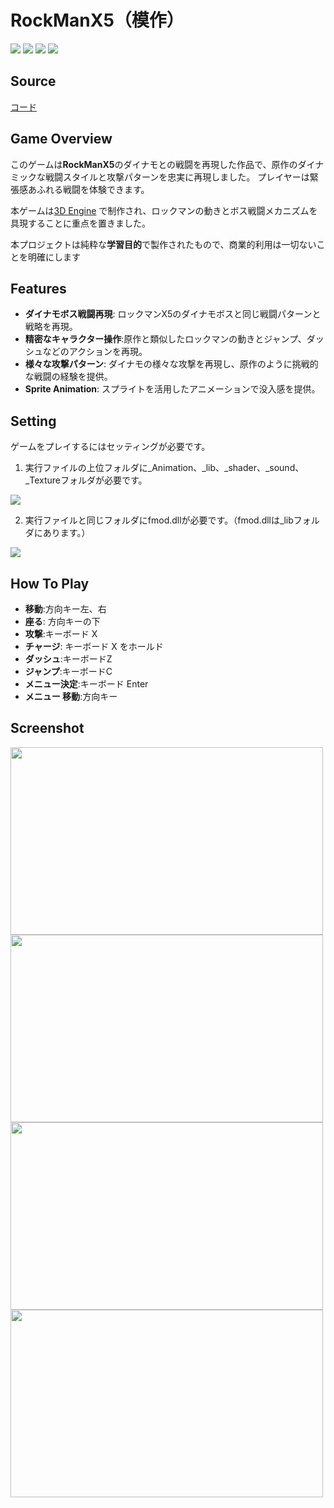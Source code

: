 # RockManX5（模作）

<img src ="https://img.shields.io/badge/Windows-0078D6?style=for-the-badge&logo=windows&logoColor=white"> <img src ="https://img.shields.io/badge/Direct_X-006600?style=for-the-badge&logo=directx&logoColor=black"> <img src ="https://img.shields.io/badge/c++-%2300599C.svg?style=for-the-badge&logo=c%2B%2B&logoColor=white"> <img src="https://img.shields.io/badge/fmod-000000?style=for-the-badge&logo=fmod&logoColor=white">


## Source

[コード](https://github.com/HongSongUi/RockMan/tree/master/Megaman)

## Game Overview
このゲームは**RockManX5**のダイナモとの戦闘を再現した作品で、原作のダイナミックな戦闘スタイルと攻撃パターンを忠実に再現しました。 プレイヤーは緊張感あふれる戦闘を体験できます。

本ゲームは[3D Engine](https://github.com/HongSongUi/Engine) で制作され、ロックマンの動きとボス戦闘メカニズムを具現することに重点を置きました。

本プロジェクトは純粋な**学習目的**で製作されたもので、商業的利用は一切ないことを明確にします

## Features
- **ダイナモボス戦闘再現**: ロックマンX5のダイナモボスと同じ戦闘パターンと戦略を再現。
- **精密なキャラクター操作**:原作と類似したロックマンの動きとジャンプ、ダッシュなどのアクションを再現。
- **様々な攻撃パターン**: ダイナモの様々な攻撃を再現し、原作のように挑戦的な戦闘の経験を提供。
- **Sprite Animation**: スプライトを活用したアニメーションで没入感を提供。



## Setting
ゲームをプレイするにはセッティングが必要です。

1. 実行ファイルの上位フォルダに_Animation、_lib、_shader、_sound、_Textureフォルダが必要です。
<img src ="https://github.com/user-attachments/assets/0cd8db05-fb8a-433e-af5e-655bde7dd8d9">

2. 実行ファイルと同じフォルダにfmod.dllが必要です。（fmod.dllは_libフォルダにあります。）

<img src ="https://github.com/user-attachments/assets/451ed600-6ba0-47be-9a40-9289b3c9b04a">

## How To Play
- **移動**:方向キー左、右
- **座る**: 方向キーの下
- **攻撃**:キーボード X
- **チャージ**: キーボード X をホールド
- **ダッシュ**:キーボードZ
- **ジャンプ**:キーボードC
- **メニュー決定**:キーボード Enter
- **メニュー 移動**:方向キー


## Screenshot
<img src="https://github.com/user-attachments/assets/5a00f104-b546-4c04-8af7-8c59e939db61" width="500" height="300"/>
<img src="https://github.com/user-attachments/assets/aba6effc-d574-4dd9-8f3b-01750b60b610" width="500" height="300"/>
<img src="https://github.com/user-attachments/assets/8c84129d-ea3a-4a37-9fd7-98affc551817" width="500" height="300"/>
<img src="https://github.com/user-attachments/assets/98172b1e-4c9f-4cbd-b138-48c4943297b6" width="500" height="300"/>

